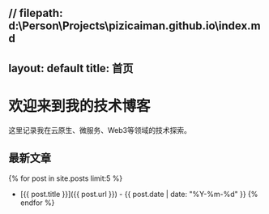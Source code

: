 // filepath: d:\Person\Projects\pizicaiman.github.io\index.md
---
layout: default
title: 首页
---

# 欢迎来到我的技术博客

这里记录我在云原生、微服务、Web3等领域的技术探索。

## 最新文章

{% for post in site.posts limit:5 %}
- [{{ post.title }}]({{ post.url }}) - {{ post.date | date: "%Y-%m-%d" }}
{% endfor %}